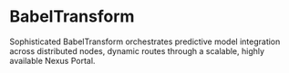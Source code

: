 # BabelTransform
Sophisticated BabelTransform orchestrates predictive model integration across distributed nodes, dynamic routes through a scalable, highly available Nexus Portal.
